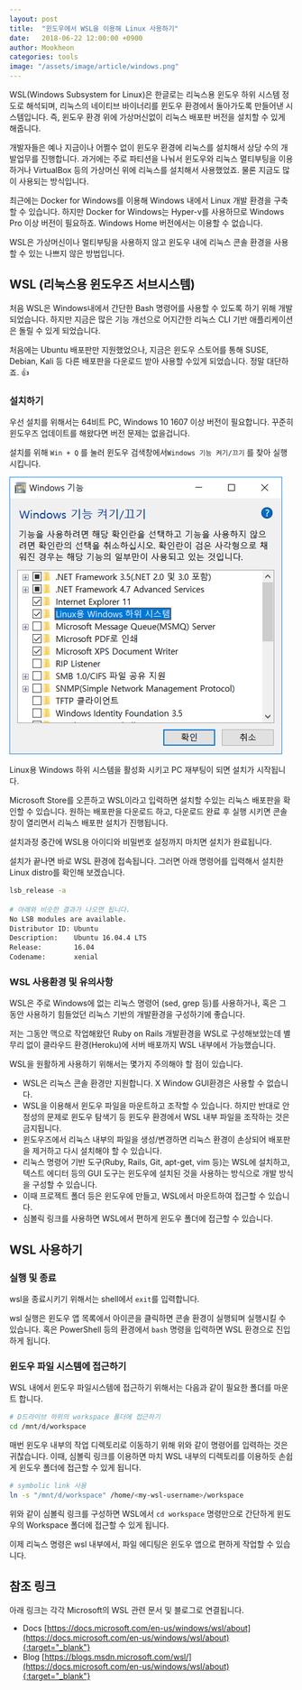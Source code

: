 ```yaml
---
layout: post
title:  "윈도우에서 WSL을 이용해 Linux 사용하기"
date:   2018-06-22 12:00:00 +0900
author: Mookheon
categories: tools
image: "/assets/image/article/windows.png"
---
```




WSL(Windows Subsystem for Linux)은 한글로는 리눅스용 윈도우 하위 시스템 정도로 해석되며, 리눅스의 네이티브 바이너리를 윈도우 환경에서 돌아가도록 만들어낸 시스템입니다. 즉, 윈도우 환경 위에 가상머신없이 리눅스 배포판 버전을 설치할 수 있게 해줍니다.

개발자들은 예나 지금이나 어쩔수 없이 윈도우 환경에 리눅스를 설치해서 상당 수의 개발업무를 진행합니다. 과거에는 주로 파티션을 나눠서 윈도우와 리눅스 멀티부팅을 이용하거나 VirtualBox 등의 가상머신 위에 리눅스를 설치해서 사용했었죠. 물론 지금도 많이 사용되는 방식입니다.

최근에는 Docker for Windows를 이용해 Windows 내에서 Linux 개발 환경을 구축할 수 있습니다. 하지만 Docker for Windows는  Hyper-v를 사용하므로 Windows Pro 이상 버전이 필요하죠. Windows Home 버전에서는 이용할 수 없습니다.

WSL은 가상머신이나 멀티부팅을 사용하지 않고 윈도우 내에 리눅스 콘솔 환경을 사용할 수 있는 나쁘지 않은 방법입니다.



## WSL (리눅스용 윈도우즈 서브시스템)

처음 WSL은 Windows내에서 간단한 Bash 명령어를 사용할 수 있도록 하기 위해 개발 되었습니다. 하지만 지금은 많은 기능 개선으로 어지간한 리눅스 CLI 기반 애플리케이션은 돌릴 수 있게 되었습니다.

처음에는 Ubuntu 배포판만 지원했었으나, 지금은 윈도우 스토어를 통해 SUSE, Debian, Kali 등 다른 배포판을 다운로드 받아 사용할 수있게 되었습니다. 정말 대단하죠. :+1:



### 설치하기

우선 설치를 위해서는 64비트 PC, Windows 10 1607 이상 버전이 필요합니다. 꾸준히 윈도우즈 업데이트를 해왔다면 버전 문제는 없을겁니다.

설치를 위해 `Win + Q` 를 눌러 윈도우 검색창에서`Windows 기능 켜기/끄기` 를 찾아 실행 시킵니다.

![windows 기능 켜기끄기](/assets/image/post/wsl01.png)

Linux용 Windows 하위 시스템을 활성화 시키고 PC 재부팅이 되면 설치가 시작됩니다. 

Microsoft Store를 오픈하고 WSL이라고 입력하면 설치할 수있는 리눅스 배포판을 확인할 수 있습니다. 원하는 배포판을 다운로드 하고, 다운로드 완료 후 실행 시키면 콘솔 창이 열리면서 리눅스 배포판 설치가 진행됩니다.

설치과정 중간에 WSL용 아이디와 비밀번호 설정까지 마치면 설치가 완료됩니다.

설치가 끝나면 바로 WSL 환경에 접속됩니다. 그러면 아래 명령어를 입력해서 설치한 Linux distro를 확인해 보겠습니다.

```bash
lsb_release -a

# 아래와 비슷한 결과가 나오면 됩니다.
No LSB modules are available.
Distributor ID: Ubuntu
Description:    Ubuntu 16.04.4 LTS
Release:        16.04
Codename:       xenial
```



### WSL 사용환경 및 유의사항

WSL은 주로 Windows에 없는 리눅스 명령어 (sed, grep 등)를 사용하거나, 혹은 그동안 사용하기 힘들었던 리눅스 기반의 개발환경을 구성하기에 좋습니다.

저는 그동안 맥으로 작업해왔던 Ruby on Rails 개발환경을 WSL로 구성해보았는데 별 무리 없이 클라우드 환경(Heroku)에 서버 배포까지 WSL 내부에서 가능했습니다.

WSL을 원활하게 사용하기 위해서는 몇가지 주의해야 할 점이 있습니다.

- WSL은 리눅스 콘솔 환경만 지원합니다. X Window GUI환경은 사용할 수 없습니다.
- WSL을 이용해서 윈도우 파일을 마운트하고 조작할 수 있습니다. 하지만 반대로 안정성의 문제로 윈도우 탐색기 등 윈도우 환경에서 WSL 내부 파일을 조작하는 것은 금지됩니다.
- 윈도우즈에서 리눅스 내부의 파일을 생성/변경하면 리눅스 환경이 손상되어 배포판을 제거하고 다시 설치해야 할 수 있습니다.
- 리눅스 명령어 기반 도구(Ruby, Rails, Git, apt-get, vim 등)는 WSL에 설치하고, 텍스트 에디터 등의 GUI 도구는 윈도우에 설치된 것을 사용하는 방식으로 개발 방식을 구성할 수 있습니다.
- 이때 프로젝트 폴더 등은 윈도우에 만들고, WSL에서 마운트하여 접근할 수 있습니다.
- 심볼릭 링크를 사용하면 WSL에서 편하게 윈도우 폴더에 접근할 수 있습니다.



## WSL 사용하기

### 실행 및 종료

wsl을 종료시키기 위해서는 shell에서 `exit`를 입력합니다. 

wsl 실행은 윈도우 앱 목록에서 아이콘을 클릭하면 콘솔 환경이 실행되며 실행시킬 수 있습니다. 혹은 PowerShell 등의 환경에서 `bash` 명령을 입력하면 WSL 환경으로 진입하게 됩니다.



### 윈도우 파일 시스템에 접근하기

WSL 내에서 윈도우 파일시스템에 접근하기 위해서는 다음과 같이 필요한 폴더를 마운트 합니다.

```bash
# D드라이브 하위의 workspace 폴더에 접근하기
cd /mnt/d/workspace
```



매번 윈도우 내부의 작업 디렉토리로 이동하기 위해 위와 같이 명령어를 입력하는 것은 귀찮습니다. 이때, 심볼릭 링크를 이용하면 마치 WSL 내부의 디렉토리를 이용하듯 손쉽게 윈도우 폴더에 접근할 수 있게 됩니다.

```bash
# symbolic link 사용
ln -s "/mnt/d/workspace" /home/<my-wsl-username>/workspace
```

위와 같이 심볼릭 링크를 구성하면 WSL에서 `cd workspace` 명령만으로 간단하게 윈도우의 Workspace 폴더에 접근할 수 있게 됩니다.

이제 리눅스 명령은 wsl 내부에서, 파일 에디팅은 윈도우 앱으로 편하게 작업할 수 있습니다.



## 참조 링크

아래 링크는 각각 Microsoft의 WSL 관련 문서 및 블로그로 연결됩니다.

- Docs [https://docs.microsoft.com/en-us/windows/wsl/about](https://docs.microsoft.com/en-us/windows/wsl/about){:target="_blank"}
- Blog [https://blogs.msdn.microsoft.com/wsl/](https://docs.microsoft.com/en-us/windows/wsl/about){:target="_blank"}



